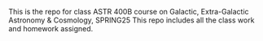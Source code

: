 This is the repo for class ASTR 400B course on Galactic, Extra-Galactic Astronomy & Cosmology, SPRING25
This repo includes all the class work and homework assigned.
